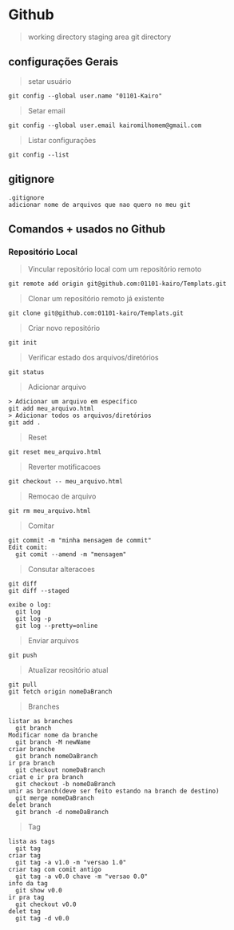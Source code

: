# Github
>working directory
>staging area
>git directory
## configurações Gerais
> setar usuário
```
git config --global user.name "01101-Kairo"
```
> Setar email
```
git config --global user.email kairomilhomem@gmail.com
```
> Listar configurações
```
git config --list
```
## gitignore
```
.gitignore
adicionar nome de arquivos que nao quero no meu git
```
## Comandos + usados no Github
### Repositório Local
> Vincular repositório local com um repositório remoto
```
git remote add origin git@github.com:01101-kairo/Templats.git
```
> Clonar um repositório remoto já existente
```
git clone git@github.com:01101-kairo/Templats.git
```
> Criar novo repositório
```
git init
```
> Verificar estado dos arquivos/diretórios
```
git status
```
> Adicionar arquivo
```
> Adicionar um arquivo em específico
git add meu_arquivo.html
> Adicionar todos os arquivos/diretórios
git add .
```
> Reset
```
git reset meu_arquivo.html
```
> Reverter motificacoes
```
git checkout -- meu_arquivo.html
```
> Remocao de arquivo
```
git rm meu_arquivo.html
```
> Comitar
```
git commit -m "minha mensagem de commit"
Edit comit:
  git comit --amend -m "mensagem"
```
> Consutar alteracoes
```
git diff
git diff --staged

exibe o log:
  git log
  git log -p
  git log --pretty=online
```
> Enviar arquivos
```
git push
```
> Atualizar reositório atual
```
git pull
git fetch origin nomeDaBranch
```
> Branches
```
listar as branches
  git branch
Modificar nome da branche
  git branch -M newName
criar branche
  git branch nomeDaBranch
ir pra branch
  git checkout nomeDaBranch
criat e ir pra branch
  git checkout -b nomeDaBranch
unir as branch(deve ser feito estando na branch de destino)
  git merge nomeDaBranch
delet branch
  git branch -d nomeDaBranch
```
> Tag
```
lista as tags
  git tag
criar tag
  git tag -a v1.0 -m "versao 1.0"
criar tag com comit antigo
  git tag -a v0.0 chave -m "versao 0.0"
info da tag
  git show v0.0
ir pra tag
  git checkout v0.0
delet tag
  git tag -d v0.0
```
